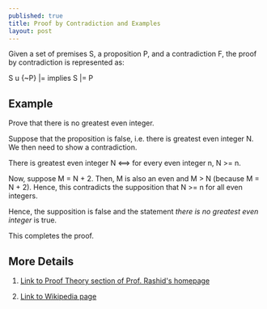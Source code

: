 ```yaml
---
published: true
title: Proof by Contradiction and Examples
layout: post
---
```

Given a set of premises S, a proposition P, and a contradiction F, the proof by contradiction is represented as: 

S u {~P} \|= implies S \|= P

## Example

Prove that there is no greatest even integer.

Suppose that the proposition is false, i.e. there is greatest even integer N. We then need to show a contradiction. 

There is greatest even integer N <==> for every even integer n, N >= n. 

Now, suppose M = N + 2. Then, M is also an even and M > N (because M = N + 2). Hence, this contradicts the supposition that N >= n for all even integers. 

Hence, the supposition is false and the statement *there is no greatest even integer* is true.

This completes the proof.

## More Details

1. [Link to Proof Theory section of Prof. Rashid's homepage](http://www.personal.kent.edu/~rmuhamma/Philosophy/Logic/ProofTheory/proof_by_contradictionExamples.htm)

2. [Link to Wikipedia page](https://en.wikipedia.org/wiki/Proof_by_contradiction)
